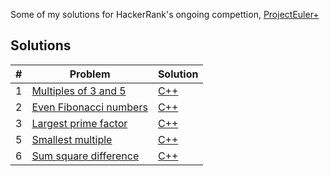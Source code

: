 Some of my solutions for HackerRank's ongoing compettion, [ProjectEuler+](https://www.hackerrank.com/contests/projecteuler/challenges)
## Solutions

| #   | Problem                                                                                                  | Solution                                                     | 
|-----|--------------------------------------------------------------------------------------------------------|--------------------------------------------------------------|
| 1   | [Multiples of 3 and 5](https://www.hackerrank.com/contests/projecteuler/challenges/euler001/problem?isFullScreen=true)                        | [C++](solutions/1-Multiples-Of-3-And-5.cpp)  | 
| 2   | [Even Fibonacci numbers](https://www.hackerrank.com/contests/projecteuler/challenges/euler002/problem?isFullScreen=true)                    | [C++](solutions/2-Even-Fibonacci-Numbers.cpp)  | 
| 3   | [Largest prime factor](https://www.hackerrank.com/contests/projecteuler/challenges/euler003/problem?isFullScreen=true)                    | [C++](solutions/3-Largest-Prime-Factor.cpp)  | 
| 5   | [Smallest multiple](https://www.hackerrank.com/contests/projecteuler/challenges/euler005/problem?isFullScreen=true)                    | [C++](solutions/5-Smallest-Multiple.cpp)  | 
| 6   | [Sum square difference](https://www.hackerrank.com/contests/projecteuler/challenges/euler006/problem?isFullScreen=true)                    | [C++](solutions/6-Sum-Square-Difference.cpp)  | 

